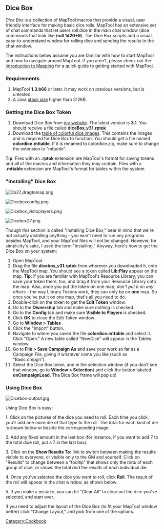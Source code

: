 ## Dice Box

*Dice Box* is a collection of MapTool macros that provide a visual, user
friendly interface for making basic dice rolls. MapTool has an extensive
set of chat commands that let users roll dice in the main chat window
(dice commands that look like **/roll 1d20+9**). The Dice Box scripts
add a visual, easy-to-understand window for rolling dice and sending the
results to the chat window.

The instructions below assume you are familiar with how to start MapTool
and how to navigate around MapTool. If you aren't, please check out the
[Introduction to Mapping](Introduction_to_Mapping "wikilink") for a
quick guide to getting started with MapTool.

### Requirements

1.  MapTool **1.3.b66** or later. It may work on previous versions, but
    is untested.
2.  A Java [stack size](Stack_Size "wikilink") higher than 512KB.

### Getting the Dice Box Token

1.  Download Dice Box from [my
    website](http://www.houseofgenius.com/files/mtfw/dicebox/diceBox_v31.rptok).
    The latest version is **3.1**. You should receive a file called
    **diceBox_v31.rptok**
2.  Download the [table of colorful dice
    images](http://www.houseofgenius.com/files/mtfw/dicebox/colordice.mttable).
    This contains the images and is required for Dice Box to function.
    You should get a file named **colordice.mttable**. If it is renamed
    to colordice.zip, make sure to change the extension to "mttable".

**Tip**: Files with an **.rptok** extension are MapTool's format for
saving tokens and all of the macros and information they may contain.
Files with a **.mttable** extension are MapTool's format for tables
within the system.

### "Installing" Dice Box

![Db27_dragtomap.png](Db27_dragtomap.png "Db27_dragtomap.png")

![Diceboxconfig.png](Diceboxconfig.png "Diceboxconfig.png")

![Dicebox_vistoplayers.png](Dicebox_vistoplayers.png
"Dicebox_vistoplayers.png")

![Dicebox27.png](Dicebox27.png "Dicebox27.png")

Though this section is called "Installing Dice Box," bear in mind that
we're not actually *installing* anything - you won't need to run any
programs besides MapTool, and your MapTool files will not be changed.
However, for simplicity's sake, I used the term "installing." Anyway,
here's how to get the Dice Box on your system:

1.  Open MapTool.
2.  Drag the file **dicebox_v31.rptok** from wherever you downloaded
    it, onto the MapTool map. You should see a token called **Lib:Play**
    appear on the map. **Tip**: if you are familiar with MapTool's
    Resource Library, you can save your token there, too, and drag it
    from your Resource Library onto the map. Also, once you put the
    token on one map, *don't put it on any others* - the way Library
    Tokens work, they can only be on ***one*** map. So once you've put
    it on one map, that's all you need to do.
3.  Double-click on the token to get the **Edit Token** window.
4.  Go to the **Ownership** tab and make sure *nothing* is checked.
5.  Go to the **Config** tab and make sure **Visible to Players** is
    checked.
6.  Click **OK** to close the Edit Token window.
7.  Go to **Window \> Tables**
8.  Click the "Import" button.
9.  Navigate to where you saved the file **colordice.mttable** and
    select it. Click "Open." A new table called "NewDice" will appear in
    the Tables window.
10. Go to **File \> Save Campaign As** and save your work so far as a
    Campaign File, giving it whatever name you like (such as
    "Basic.cmpgn").
11. Select the Dice Box token, and in the selection window (if you don't
    see that window, go to **Window \> Selection**) and click the button
    labeled **onCampaignLoad**. The Dice Box frame will pop up\!

### Using Dice Box

![Dicebox-output.jpg](Dicebox-output.jpg "Dicebox-output.jpg")

Using Dice Box is easy:

1\. Click on the pictures of the dice you need to roll. Each time you
click, you'll add one more die of that type to the roll. The total for
each kind of die is shown below or beside the corresponding image.

2\. Add any fixed amount in the last box (for instance, if you want to
add 7 to the total dice roll, put a 7 in the last box).

3\. Click on the **Show Results To:** link to switch between making the
results visible to everyone, or visible only to the GM and yourself.
Click on "Results" to change between a "tooltip" that shows only the
*total* of each group of dice, or shows the total *and* the results of
each individual die.

4\. Once you've selected the dice you want to roll, click **Roll**. The
result of the roll will appear in the chat window, as shown below:

5\. If you make a mistake, you can hit "Clear All" to clear out the dice
you've selected, and start over.

If you need to adjust the layout of the Dice Box (to fit your MapTool
window better) click "Change Layout," and pick from one of the options.

[Category:Cookbook](Category:Cookbook "wikilink")